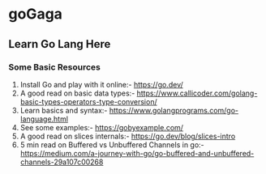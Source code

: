 # goGaga
## Learn Go Lang Here
### Some Basic Resources
1. Install Go and play with it online:-  https://go.dev/
2. A good read on basic data types:- https://www.callicoder.com/golang-basic-types-operators-type-conversion/
4. Learn basics and syntax:- https://www.golangprograms.com/go-language.html
5. See some examples:- https://gobyexample.com/
6. A good read on slices internals:- https://go.dev/blog/slices-intro
7. 5 min read on Buffered vs Unbuffered Channels in go:- https://medium.com/a-journey-with-go/go-buffered-and-unbuffered-channels-29a107c00268

